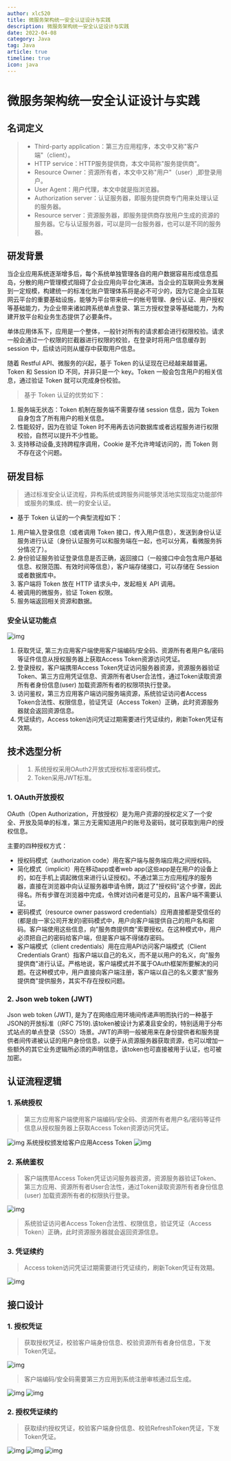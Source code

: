 ```yaml
---
author: xlc520
title: 微服务架构统一安全认证设计与实践
description: 微服务架构统一安全认证设计与实践
date: 2022-04-08
category: Java
tag: Java
article: true
timeline: true
icon: java
---
```




# 微服务架构统一安全认证设计与实践

## 名词定义

> - Third-party application：第三方应用程序，本文中又称"客户端"（client）。
> - HTTP service：HTTP服务提供商，本文中简称"服务提供商"。
> - Resource Owner：资源所有者，本文中又称"用户"（user）,即登录用户。
> - User Agent：用户代理，本文中就是指浏览器。
> - Authorization server：认证服务器，即服务提供商专门用来处理认证的服务器。
> - Resource server：资源服务器，即服务提供商存放用户生成的资源的服务器。它与认证服务器，可以是同一台服务器，也可以是不同的服务器。

## 研发背景

当企业应用系统逐渐增多后，每个系统单独管理各自的用户数据容易形成信息孤岛，分散的用户管理模式阻碍了企业应用向平台化演进。当企业的互联网业务发展到一定规模，构建统一的标准化账户管理体系将是必不可少的，因为它是企业互联网云平台的重要基础设施，能够为平台带来统一的帐号管理、身份认证、用户授权等基础能力，为企业带来诸如跨系统单点登录、第三方授权登录等基础能力，为构建开放平台和业务生态提供了必要条件。

单体应用体系下，应用是一个整体，一般针对所有的请求都会进行权限校验。请求一般会通过一个权限的拦截器进行权限的校验，在登录时将用户信息缓存到 session 中，后续访问则从缓存中获取用户信息。

随着 Restful API、微服务的兴起，基于 Token 的认证现在已经越来越普遍。Token 和 Session ID 不同，并非只是一个 key。Token 一般会包含用户的相关信息，通过验证 Token 就可以完成身份校验。

> 基于 Token 认证的优势如下：

1. 服务端无状态：Token 机制在服务端不需要存储 session 信息，因为 Token 自身包含了所有用户的相关信息。
2. 性能较好，因为在验证 Token 时不用再去访问数据库或者远程服务进行权限校验，自然可以提升不少性能。
3. 支持移动设备,支持跨程序调用，Cookie 是不允许垮域访问的，而 Token 则不存在这个问题。

## 研发目标

> 通过标准安全认证流程，异构系统或跨服务间能够灵活地实现指定功能部件或服务的集成、统一的安全认证。

- 基于 Token 认证的一个典型流程如下：

1. 用户输入登录信息（或者调用 Token 接口，传入用户信息），发送到身份认证服务进行认证（身份认证服务可以和服务端在一起，也可以分离，看微服务拆分情况了）。
2. 身份验证服务验证登录信息是否正确，返回接口（一般接口中会包含用户基础信息、权限范围、有效时间等信息），客户端存储接口，可以存储在 Session 或者数据库中。
3. 客户端将 Token 放在 HTTP 请求头中，发起相关 API 调用。
4. 被调用的微服务，验证 Token 权限。
5. 服务端返回相关资源和数据。

### 安全认证功能点

![img](https://p6-juejin.byteimg.com/tos-cn-i-k3u1fbpfcp/ecc54fb04d3e43e4834ddafb43d5703a~tplv-k3u1fbpfcp-zoom-in-crop-mark:1304:0:0:0.awebp)

1. 获取凭证, 第三方应用客户端使用客户端编码/安全码、资源所有者用户名/密码等证件信息从授权服务器上获取Access Token资源访问凭证。
2. 登录授权，客户端携带Access Token凭证访问服务器资源，资源服务器验证Token、第三方应用凭证信息、资源所有者User合法性，通过Token读取资源所有者身份信息(user) 加载资源所有者的权限项执行登录。
3. 访问鉴权，第三方应用客户端访问服务端资源，系统验证访问者Access Token合法性、权限信息，验证凭证（Access Token）正确，此时资源服务器就会返回资源信息。
4. 凭证续约，Access token访问凭证过期需要进行凭证续约，刷新Token凭证有效期。

## 技术选型分析

> 1. 系统授权采用OAuth2开放式授权标准密码模式。
> 2. Token采用JWT标准。

### 1. OAuth开放授权

OAuth（Open Authorization，开放授权）是为用户资源的授权定义了一个安全、开放及简单的标准，第三方无需知道用户的账号及密码，就可获取到用户的授权信息。

主要的四种授权方式：

- 授权码模式（authorization code）用在客户端与服务端应用之间授权码。
- 简化模式（implicit）用在移动app或者web app(这些app是在用户的设备上的，如在手机上调起微信来进行认证授权)。不通过第三方应用程序的服务器，直接在浏览器中向认证服务器申请令牌，跳过了"授权码"这个步骤，因此得名。所有步骤在浏览器中完成，令牌对访问者是可见的，且客户端不需要认证。
- 密码模式（resource owner password credentials）应用直接都是受信任的(都是由一家公司开发的)密码模式中，用户向客户端提供自己的用户名和密码。客户端使用这些信息，向"服务商提供商"索要授权。在这种模式中，用户必须把自己的密码给客户端，但是客户端不得储存密码。
- 客户端模式（client credentials）用在应用API访问客户端模式（Client Credentials Grant）指客户端以自己的名义，而不是以用户的名义，向"服务提供商"进行认证。严格地说，客户端模式并不属于OAuth框架所要解决的问题。在这种模式中，用户直接向客户端注册，客户端以自己的名义要求"服务提供商"提供服务，其实不存在授权问题。

### 2. Json web token (JWT)

Json web token (JWT), 是为了在网络应用环境间传递声明而执行的一种基于JSON的开放标准（(RFC 7519).该token被设计为紧凑且安全的，特别适用于分布式站点的单点登录（SSO）场景。JWT的声明一般被用来在身份提供者和服务提供者间传递被认证的用户身份信息，以便于从资源服务器获取资源，也可以增加一些额外的其它业务逻辑所必须的声明信息，该token也可直接被用于认证，也可被加密。

## 认证流程逻辑

### 1. 系统授权

> 第三方应用客户端使用客户端编码/安全码、资源所有者用户名/密码等证件信息从授权服务器上获取Access Token资源访问凭证。

![img](https://p3-juejin.byteimg.com/tos-cn-i-k3u1fbpfcp/3ea530be187b47bb9d7a0d511d42db00~tplv-k3u1fbpfcp-zoom-in-crop-mark:1304:0:0:0.awebp) 系统授权颁发给客户应用Access Token ![img](https://p3-juejin.byteimg.com/tos-cn-i-k3u1fbpfcp/a507ea017d34445f9a0ab0783e3ec159~tplv-k3u1fbpfcp-zoom-in-crop-mark:1304:0:0:0.awebp)

### 2. 系统鉴权

> 客户端携带Access Token凭证访问服务器资源，资源服务器验证Token、第三方应用、资源所有者User合法性，通过Token读取资源所有者身份信息(user) 加载资源所有者的权限执行登录。

![img](https://p6-juejin.byteimg.com/tos-cn-i-k3u1fbpfcp/788d357d31144b69bd1793e623fe1004~tplv-k3u1fbpfcp-zoom-in-crop-mark:1304:0:0:0.awebp)

> 系统验证访问者Access Token合法性、权限信息，验证凭证（Access Token）正确，此时资源服务器就会返回资源信息。

### 3. 凭证续约

> Access token访问凭证过期需要进行凭证续约，刷新Token凭证有效期。

![img](https://p1-juejin.byteimg.com/tos-cn-i-k3u1fbpfcp/58d905e0a5814997b63bb3afd65d0c2f~tplv-k3u1fbpfcp-zoom-in-crop-mark:1304:0:0:0.awebp)

## 接口设计

### 1. 授权凭证

> 获取授权凭证，校验客户端身份信息、校验资源所有者身份信息，下发Token凭证。

![img](https://p3-juejin.byteimg.com/tos-cn-i-k3u1fbpfcp/80dcd5ae585f4c22979a1ead93bdb762~tplv-k3u1fbpfcp-zoom-in-crop-mark:1304:0:0:0.awebp)

> 客户端编码/安全码需要第三方应用到系统注册审核通过后生成。

![img](https://p6-juejin.byteimg.com/tos-cn-i-k3u1fbpfcp/7a2bd4d9dc544810b83752ff33600327~tplv-k3u1fbpfcp-zoom-in-crop-mark:1304:0:0:0.awebp) ![img](https://p9-juejin.byteimg.com/tos-cn-i-k3u1fbpfcp/9903bc421d7440158f33bf3a219b99df~tplv-k3u1fbpfcp-zoom-in-crop-mark:1304:0:0:0.awebp)

### 2. 授权凭证续约

> 获取续约授权凭证，校验客户端身份信息、校验RefreshToken凭证，下发Token凭证。

![img](https://p3-juejin.byteimg.com/tos-cn-i-k3u1fbpfcp/1f8ca2a8146649c5b350f4d5b42299c1~tplv-k3u1fbpfcp-zoom-in-crop-mark:1304:0:0:0.awebp) ![img](https://p3-juejin.byteimg.com/tos-cn-i-k3u1fbpfcp/dd197891eb284a119e992c389d412ca4~tplv-k3u1fbpfcp-zoom-in-crop-mark:1304:0:0:0.awebp) ![img](https://p3-juejin.byteimg.com/tos-cn-i-k3u1fbpfcp/130844cf15c842619e1e2e21a355a970~tplv-k3u1fbpfcp-zoom-in-crop-mark:1304:0:0:0.awebp)



